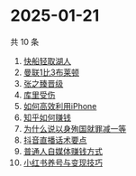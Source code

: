 # 2025-01-21

共 10 条

<!-- BEGIN -->
<!-- 最后更新时间 Tue Jan 21 2025 05:08:14 GMT+0800 (China Standard Time) -->

1. [快船轻取湖人](https://www.zhihu.com/search?q=%E5%BF%AB%E8%88%B9%E8%BD%BB%E5%8F%96%E6%B9%96%E4%BA%BA)
1. [曼联1比3布莱顿](https://www.zhihu.com/search?q=%E6%9B%BC%E8%81%941%E6%AF%943%E5%B8%83%E8%8E%B1%E9%A1%BF)
1. [张之臻晋级](https://www.zhihu.com/search?q=%E5%BC%A0%E4%B9%8B%E8%87%BB%E6%99%8B%E7%BA%A7)
1. [库里受伤](https://www.zhihu.com/search?q=%E5%BA%93%E9%87%8C%E5%8F%97%E4%BC%A4)
1. [如何高效利用iPhone](https://www.zhihu.com/search?q=%E5%A6%82%E4%BD%95%E9%AB%98%E6%95%88%E5%88%A9%E7%94%A8iPhone)
1. [知乎如何赚钱](https://www.zhihu.com/search?q=%E7%9F%A5%E4%B9%8E%E5%A6%82%E4%BD%95%E8%B5%9A%E9%92%B1)
1. [为什么说以身殉国就罪减一等](https://www.zhihu.com/search?q=%E4%B8%BA%E4%BB%80%E4%B9%88%E8%AF%B4%E4%BB%A5%E8%BA%AB%E6%AE%89%E5%9B%BD%E5%B0%B1%E7%BD%AA%E5%87%8F%E4%B8%80%E7%AD%89)
1. [抖音直播话术要点](https://www.zhihu.com/search?q=%E6%8A%96%E9%9F%B3%E7%9B%B4%E6%92%AD%E8%AF%9D%E6%9C%AF%E8%A6%81%E7%82%B9)
1. [普通人自媒体赚钱方式](https://www.zhihu.com/search?q=%E6%99%AE%E9%80%9A%E4%BA%BA%E8%87%AA%E5%AA%92%E4%BD%93%E8%B5%9A%E9%92%B1%E6%96%B9%E5%BC%8F)
1. [小红书养号与变现技巧](https://www.zhihu.com/search?q=%E5%B0%8F%E7%BA%A2%E4%B9%A6%E5%85%BB%E5%8F%B7%E4%B8%8E%E5%8F%98%E7%8E%B0%E6%8A%80%E5%B7%A7)

<!-- END -->
